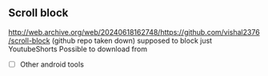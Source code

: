 ## Scroll block
http://web.archive.org/web/20240618162748/https://github.com/vishal2376/scroll-block
(github repo taken down)
supposed to block just YoutubeShorts
Possible to download from 

- [ ] Other android tools
